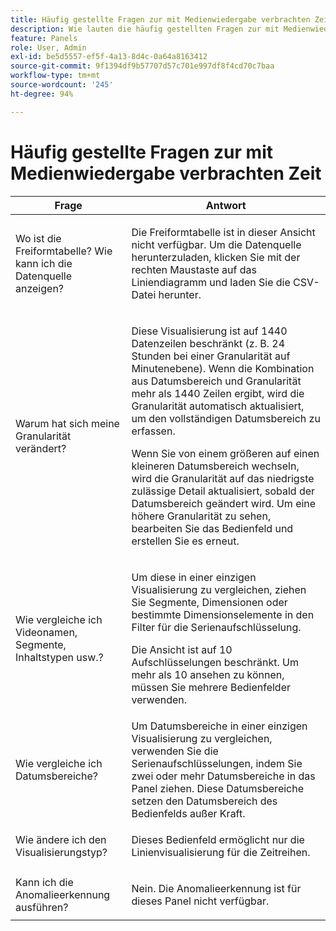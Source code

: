 ```yaml
---
title: Häufig gestellte Fragen zur mit Medienwiedergabe verbrachten Zeit
description: Wie lauten die häufig gestellten Fragen zur mit Medienwiedergabe verbrachten Zeit?
feature: Panels
role: User, Admin
exl-id: be5d5557-ef5f-4a13-8d4c-0a64a8163412
source-git-commit: 9f1394df9b57707d57c701e997df8f4cd70c7baa
workflow-type: tm+mt
source-wordcount: '245'
ht-degree: 94%

---
```


# Häufig gestellte Fragen zur mit Medienwiedergabe verbrachten Zeit

| Frage | Antwort |
|---|---|
| Wo ist die Freiformtabelle? Wie kann ich die Datenquelle anzeigen? | <p></p><p>Die Freiformtabelle ist in dieser Ansicht nicht verfügbar. Um die Datenquelle herunterzuladen, klicken Sie mit der rechten Maustaste auf das Liniendiagramm und laden Sie die CSV-Datei herunter.</p> |
| <p>Warum hat sich meine Granularität verändert?</p> | <p>Diese Visualisierung ist auf 1440 Datenzeilen beschränkt (z. B. 24 Stunden bei einer Granularität auf Minutenebene). Wenn die Kombination aus Datumsbereich und Granularität mehr als 1440 Zeilen ergibt, wird die Granularität automatisch aktualisiert, um den vollständigen Datumsbereich zu erfassen.</p><p></p><p>Wenn Sie von einem größeren auf einen kleineren Datumsbereich wechseln, wird die Granularität auf das niedrigste zulässige Detail aktualisiert, sobald der Datumsbereich geändert wird. Um eine höhere Granularität zu sehen, bearbeiten Sie das Bedienfeld und erstellen Sie es erneut.</p> |
| <p></p><p>Wie vergleiche ich Videonamen, Segmente, Inhaltstypen usw.?</p> | <p>Um diese in einer einzigen Visualisierung zu vergleichen, ziehen Sie Segmente, Dimensionen oder bestimmte Dimensionselemente in den Filter für die Serienaufschlüsselung.</p><p></p><p>Die Ansicht ist auf 10 Aufschlüsselungen beschränkt. Um mehr als 10 ansehen zu können, müssen Sie mehrere Bedienfelder verwenden.</p> |
| Wie vergleiche ich Datumsbereiche? | Um Datumsbereiche in einer einzigen Visualisierung zu vergleichen, verwenden Sie die Serienaufschlüsselungen, indem Sie zwei oder mehr Datumsbereiche in das Panel ziehen. Diese Datumsbereiche setzen den Datumsbereich des Bedienfelds außer Kraft. |
| Wie ändere ich den Visualisierungstyp? | <p></p><p>Dieses Bedienfeld ermöglicht nur die Linienvisualisierung für die Zeitreihen.</p> |
| Kann ich die Anomalieerkennung ausführen? | <p></p><p>Nein. Die Anomalieerkennung ist für dieses Panel nicht verfügbar.</p> |
